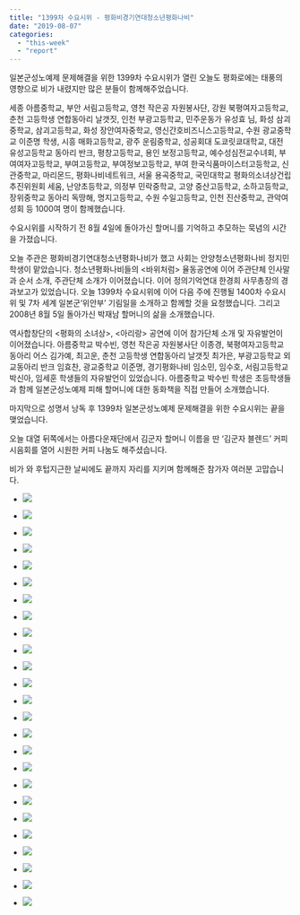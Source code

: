 ```yaml
---
title: "1399차 수요시위 - 평화비경기연대청소년평화나비"
date: "2019-08-07"
categories: 
  - "this-week"
  - "report"
---
```


일본군성노예제 문제해결을 위한 1399차 수요시위가 열린 오늘도 평화로에는 태풍의 영향으로 비가 내렸지만 많은 분들이 함께해주었습니다.

세종 아름중학교, 부안 서림고등학교, 영천 작은공 자원봉사단, 강원 북평여자고등학교, 춘천 고등학생 연합동아리 날갯짓, 인천 부광고등학교, 민주운동가 유성효 님, 화성 삼괴중학교, 삼괴고등학교, 화성 장안여자중학교, 영신간호비즈니스고등학교, 수원 광교중학교 이준명 학생, 시흥 매화고등학교, 광주 운림중학교, 성공회대 도쿄릿쿄대학교, 대전 유성고등학교 동아리 반크, 평창고등학교, 용인 보정고등학교, 예수성심전교수녀회, 부여여자고등학교, 부여고등학교, 부여정보고등학교, 부여 한국식품마이스터고등학교, 신관중학교, 마리몬드, 평화나비네트워크, 서울 용곡중학교, 국민대학교 평화의소녀상건립추진위원회 세움, 난양초등학교, 의정부 민락중학교, 고양 중산고등학교, 소하고등학교, 장위중학교 동아리 독땅해, 명지고등학교, 수원 수일고등학교, 인천 진산중학교, 관악여성회 등 1000여 명이 함께했습니다.

수요시위를 시작하기 전 8월 4일에 돌아가신 할머니를 기억하고 추모하는 묵념의 시간을 가졌습니다.

오늘 주관은 평화비경기연대청소년평화나비가 했고 사회는 안양청소년평화나비 정지민 학생이 맡았습니다. 청소년평화나비들의 <바위처럼> 율동공연에 이어 주관단체 인사말과 순서 소개, 주관단체 소개가 이어졌습니다. 이어 정의기억연대 한경희 사무총장의 경과보고가 있었습니다. 오늘 1399차 수요시위에 이어 다음 주에 진행될 1400차 수요시위 및 7차 세계 일본군‘위안부’ 기림일을 소개하고 함께할 것을 요청했습니다. 그리고 2008년 8월 5일 돌아가신 박재남 할머니의 삶을 소개했습니다.

역사합창단의 <평화의 소녀상>, <아리랑> 공연에 이어 참가단체 소개 및 자유발언이 이어졌습니다. 아름중학교 박수빈, 영천 작은공 자원봉사단 이종경, 북평여자고등학교 동아리 어스 김가예, 최고운, 춘천 고등학생 연합동아리 날갯짓 최가은, 부광고등학교 외교동아리 반크 임효찬, 광교중학교 이준명, 경기평화나비 임소민, 임수호, 서림고등학교 박신아, 임세훈 학생들의 자유발언이 있었습니다. 아름중학교 박수빈 학생은 초등학생들과 함께 일본군성노예제 피해 할머니에 대한 동화책을 직접 만들어 소개했습니다.

마지막으로 성명서 낭독 후 1399차 일본군성노예제 문제해결을 위한 수요시위는 끝을 맺었습니다.

오늘 대열 뒤쪽에서는 아름다운재단에서 김군자 할머니 이름을 딴 ‘김군자 블렌드’ 커피 시음회를 열어 시원한 커피 나눔도 해주셨습니다.

비가 와 후텁지근한 날씨에도 끝까지 자리를 지키며 함께해준 참가자 여러분 고맙습니다.

- ![](https://womenandwar.net/kr/wp-content/uploads/2019/08/크기변환IMGP9358.jpg)
    
- ![](https://womenandwar.net/kr/wp-content/uploads/2019/08/크기변환IMGP9362.jpg)
    
- ![](https://womenandwar.net/kr/wp-content/uploads/2019/08/크기변환IMGP9369.jpg)
    
- ![](https://womenandwar.net/kr/wp-content/uploads/2019/08/크기변환IMGP9374.jpg)
    
- ![](https://womenandwar.net/kr/wp-content/uploads/2019/08/크기변환IMGP9375.jpg)
    
- ![](https://womenandwar.net/kr/wp-content/uploads/2019/08/크기변환IMGP9386.jpg)
    
- ![](https://womenandwar.net/kr/wp-content/uploads/2019/08/크기변환IMGP9395.jpg)
    
- ![](https://womenandwar.net/kr/wp-content/uploads/2019/08/크기변환IMGP9407.jpg)
    
- ![](https://womenandwar.net/kr/wp-content/uploads/2019/08/크기변환IMGP9417.jpg)
    
- ![](https://womenandwar.net/kr/wp-content/uploads/2019/08/크기변환IMGP9425.jpg)
    
- ![](https://womenandwar.net/kr/wp-content/uploads/2019/08/크기변환IMGP9428.jpg)
    
- ![](https://womenandwar.net/kr/wp-content/uploads/2019/08/크기변환IMGP9436.jpg)
    
- ![](https://womenandwar.net/kr/wp-content/uploads/2019/08/크기변환IMGP9455.jpg)
    
- ![](https://womenandwar.net/kr/wp-content/uploads/2019/08/크기변환IMGP9459.jpg)
    
- ![](https://womenandwar.net/kr/wp-content/uploads/2019/08/크기변환IMGP9465.jpg)
    
- ![](https://womenandwar.net/kr/wp-content/uploads/2019/08/크기변환IMGP9467.jpg)
    
- ![](https://womenandwar.net/kr/wp-content/uploads/2019/08/크기변환IMGP9473.jpg)
    
- ![](https://womenandwar.net/kr/wp-content/uploads/2019/08/크기변환IMGP9476.jpg)
    
- ![](https://womenandwar.net/kr/wp-content/uploads/2019/08/크기변환IMGP9479.jpg)
    
- ![](https://womenandwar.net/kr/wp-content/uploads/2019/08/크기변환IMGP9483.jpg)
    
- ![](https://womenandwar.net/kr/wp-content/uploads/2019/08/크기변환IMGP9487.jpg)
    
- ![](https://womenandwar.net/kr/wp-content/uploads/2019/08/크기변환IMGP9490.jpg)
    
- ![](https://womenandwar.net/kr/wp-content/uploads/2019/08/크기변환IMGP9498.jpg)
    
- ![](https://womenandwar.net/kr/wp-content/uploads/2019/08/크기변환IMGP9501.jpg)
    
- ![](https://womenandwar.net/kr/wp-content/uploads/2019/08/photo_2019-08-07_16-04-10.jpg)
